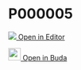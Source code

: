 # P000005


[<img src="https://img.icons8.com/color/25/000000/edit-property.png"> Open in Editor](http://editor.openpecha.org/P000005)

[<img width="25" src="https://library.bdrc.io/icons/BUDA-small.svg"> Open in Buda](https://library.bdrc.io/show/bdr:IE0OPP000005)
